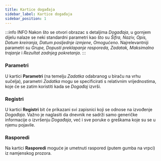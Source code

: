 ```yaml
---
title: Kartice događaja 
sidebar_label: Kartice događaja 
sidebar_position: 1
---
```


:::info INFO 
Nakon što se otvori obrazac s detaljima *Događaja*, u gornjem dijelu nalaze se neki standardni parametri kao što su *Šifra, Naziv, Opis, Datum kreiranja, Datum posljednje izmjene*, *Omogućeno*. Najrelevantniji parametri su *Grupe, Dopusti preklapanje rasporeda, Zadatak, Maksimalno trajanje* i *Rezultat zadnjeg pokretanja*.
:::

### Parametri
U kartici **Parametri** (na temelju *Zadatka* odabranog u biraču na vrhu sučelja), parametri *Zadatka* mogu se specificirati s relativnim vrijednostima, koje će se zatim koristiti kada se *Događaj* izvrši.

### Registri 
U kartici **Registri** bit će prikazani svi zapisnici koji se odnose na izvođenje *Događaja*. Važno je naglasiti da dnevnik ne sadrži samo generičke informacije o izvršenju *Događaja*, već i sve poruke o greškama koje su se u njemu pojavile. 

### Rasporedi 
Na kartici **Rasporedi** moguće je umetnuti raspored (putem gumba na vrpci) iz namjenskog prozora.

